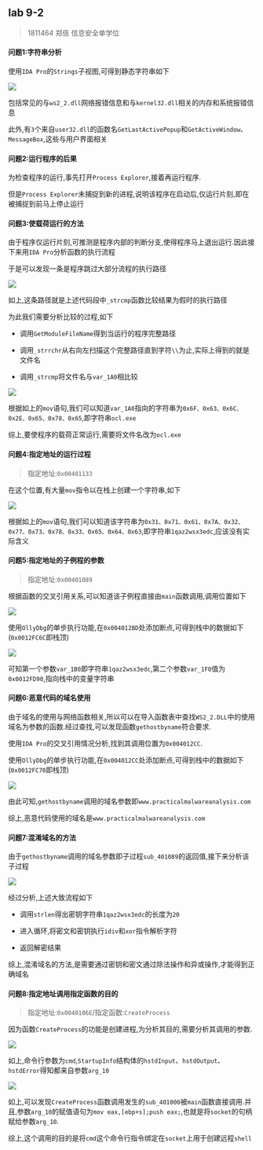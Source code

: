 ## lab 9-2

> 1811464 郑佶 信息安全单学位

#### 问题1:字符串分析

使用`IDA Pro`的`Strings`子视图,可得到静态字符串如下

![](../IMG/LAB9-2-1.png)

包括常见的与`ws2_2.dll`网络报错信息和与`kernel32.dll`相关的内存和系统报错信息

此外,有`3`个来自`user32.dll`的函数名`GetLastActivePopup`和`GetActiveWindow`、`MessageBox`,这些与用户界面相关



#### 问题2:运行程序的后果

为检查程序的运行,事先打开`Process Explorer`,接着再运行程序.

但是`Process Explorer`未捕捉到新的进程,说明该程序在启动后,仅运行片刻,即在被捕捉到前马上停止运行



#### 问题3:使载荷运行的方法

由于程序仅运行片刻,可推测是程序内部的判断分支,使得程序马上退出运行.因此接下来用`IDA Pro`分析函数的执行流程

于是可以发现一条是程序跳过大部分流程的执行路径

![](../IMG/LAB9-2-2.png)

如上,这条路径就是上述代码段中`_strcmp`函数比较结果为假时的执行路径

为此我们需要分析比较的过程,如下

- 调用`GetModuleFileName`得到当运行的程序完整路径

- 调用`_strrchr`从右向左扫描这个完整路径直到字符`\\`为止,实际上得到的就是文件名
- 调用`_strcmp`将文件名与`var_1A0`相比较

![](../IMG/LAB9-2-3.png)

根据如上的`mov`语句,我们可以知道`var_1A0`指向的字符串为`0x6F、0x63、0x6C、0x2E、0x65、0x78、0x65`,即字符串`ocl.exe`

综上,要使程序的载荷正常运行,需要将文件名改为`ocl.exe`



#### 问题4:指定地址的运行过程

> 指定地址:`0x00401133`

在这个位置,有大量`mov`指令以在栈上创建一个字符串,如下

![](../IMG/LAB9-2-4.png)

根据如上的`mov`语句,我们可以知道该字符串为`0x31、0x71、0x61、0x7A、0x32、0x77、0x73、0x78、0x33、0x65、0x64、0x63`,即字符串`1qaz2wsx3edc`,应该没有实际含义



#### 问题5:指定地址的子例程的参数

> 指定地址:`0x00401089`

根据函数的交叉引用关系,可以知道该子例程直接由`main`函数调用,调用位置如下

![](../IMG/LAB9-2-5.png)

使用`OllyDbg`的单步执行功能,在`0x004012BD`处添加断点,可得到栈中的数据如下(`0x0012FC6C`即栈顶)

![](../IMG/LAB9-2-6.png)

可知第一个参数`var_1B0`即字符串`1qaz2wsx3edc`,第二个参数`var_1F0`值为`0x0012FD90`,指向栈中的变量字符串



#### 问题6:恶意代码的域名使用

由于域名的使用与网络函数相关,所以可以在导入函数表中查找`WS2_2.DLL`中的使用域名为参数的函数.经过查找,可以发现函数`gethostbyname`符合要求.

使用`IDA Pro`的交叉引用情况分析,找到其调用位置为`0x004012CC`.

使用`OllyDbg`的单步执行功能,在`0x004012CC`处添加断点,可得到栈中的数据如下(`0x0012FC70`即栈顶)

![](../IMG/LAB9-2-7.png)

由此可知,`gethostbyname`调用的域名参数即`www.practicalmalwareanalysis.com`

综上,恶意代码使用的域名是`www.practicalmalwareanalysis.com`



#### 问题7:混淆域名的方法

由于`gethostbyname`调用的域名参数即子过程`sub_401089`的返回值,接下来分析该子过程

![](../IMG/LAB9-2-8.png)

经过分析,上述大致流程如下

- 调用`strlen`得出密钥字符串`1qaz2wsx3edc`的长度为`20`

- 进入循环,将密文和密钥执行`idiv`和`xor`指令解析字符

- 返回解密结果

综上,混淆域名的方法,是需要通过密钥和密文通过除法操作和异或操作,才能得到正确域名



#### 问题8:指定地址调用指定函数的目的

> 指定地址:`0x0040106E`/指定函数:`CreateProcess`

因为函数`CreateProcess`的功能是创建进程,为分析其目的,需要分析其调用的参数.

![](../IMG/LAB9-2-9.png)

如上,命令行参数为`cmd`,`StartupInfo`结构体的`hstdInput`、`hstdOutput`、`hstdError`得知都来自参数`arg_10`

![](../IMG/LAB9-2-10.png)

如上,可以发现`CreateProcess`函数调用发生的`sub_401000`被`main`函数直接调用.并且,参数`arg_10`的赋值语句为`mov eax,[ebp+s];push eax;`,也就是将`socket`的句柄赋给参数`arg_10`.

综上,这个调用的目的是将`cmd`这个命令行指令绑定在`socket`上用于创建远程`shell`